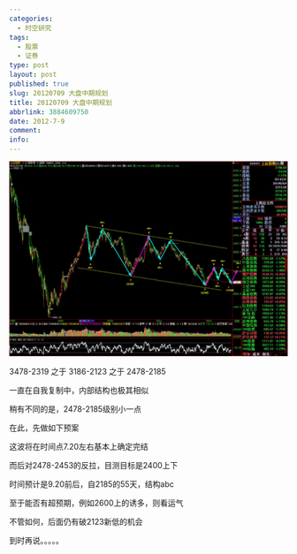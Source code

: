 ```yaml
---
categories:
  - 时空研究
tags:
  - 股票
  - 证券
type: post
layout: post
published: true
slug: 20120709 大盘中期规划
title: 20120709 大盘中期规划
abbrlink: 3884609750
date: 2012-7-9
comment:
info:
---
```

![20120709-0](/images/20120709-0.jpeg)

3478-2319 之于 3186-2123 之于 2478-2185

一直在自我复制中，内部结构也极其相似

稍有不同的是，2478-2185级别小一点

在此，先做如下预案

这波将在时间点7.20左右基本上确定完结

而后对2478-2453的反拉，目测目标是2400上下

时间预计是9.20前后，自2185的55天，结构abc

至于能否有超预期，例如2600上的诱多，则看运气

不管如何，后面仍有破2123新低的机会

到时再说。。。。。